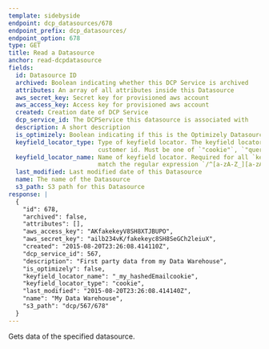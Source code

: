```yaml
---
template: sidebyside
endpoint: dcp_datasources/678
endpoint_prefix: dcp_datasources/
endpoint_option: 678
type: GET
title: Read a Datasource
anchor: read-dcpdatasource
fields:
  id: Datasource ID
  archived: Boolean indicating whether this DCP Service is archived
  attributes: An array of all attributes inside this Datasource
  aws_secret_key: Secret key for provisioned aws account
  aws_access_key: Access key for provisioned aws account
  created: Creation date of DCP Service
  dcp_service_id: The DCPService this datasource is associated with
  description: A short description
  is_optimizely: Boolean indicating if this is the Optimizely Datasource
  keyfield_locator_type: Type of keyfield locator. The keyfield locator is the client location of this Datasource's
                         customer id. Must be one of `"cookie"`, `"query parameter"`, `"js_variable"`, or `"uid"`.
  keyfield_locator_name: Name of keyfield locator. Required for all `keyfield_locator_types` except `"uid"`, and must
                         match the regular expression `/^[a-zA-Z_][a-zA-Z_0-9\$]*$/`
  last_modified: Last modified date of this Datasource
  name: The name of the Datasource
  s3_path: S3 path for this Datasource
response: |
  {
    "id": 678,
    "archived": false,
    "attributes": [],
    "aws_access_key": "AKfakekeyV8SH8XTJBUPO",
    "aws_secret_key": "ailb234vK/fakekeyc8SH8SeGCh2leiuX",
    "created": "2015-08-20T23:26:08.414110Z",
    "dcp_service_id": 567,
    "description": "First party data from my Data Warehouse",
    "is_optimizely": false,
    "keyfield_locator_name": "_my_hashedEmailcookie",
    "keyfield_locator_type": "cookie",
    "last_modified": "2015-08-20T23:26:08.414140Z",
    "name": "My Data Warehouse",
    "s3_path": "dcp/567/678"
  }
---
```


Gets data of the specified datasource.

